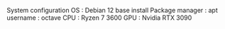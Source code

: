 System configuration
OS : Debian 12 base install
Package manager : apt
username : octave
CPU : Ryzen 7 3600
GPU : Nvidia RTX 3090